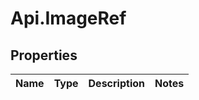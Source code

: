 # Api.ImageRef

## Properties

Name | Type | Description | Notes
------------ | ------------- | ------------- | -------------


